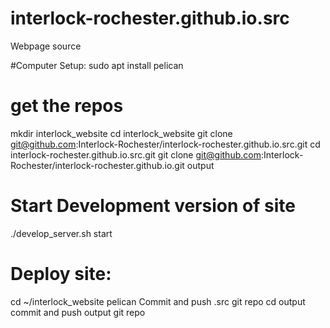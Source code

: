 # interlock-rochester.github.io.src
Webpage source

#Computer Setup:
sudo apt install pelican

# get the repos
mkdir interlock_website
cd interlock_website
git clone git@github.com:Interlock-Rochester/interlock-rochester.github.io.src.git
cd interlock-rochester.github.io.src.git
git clone git@github.com:Interlock-Rochester/interlock-rochester.github.io.git output

# Start Development version of site
./develop_server.sh start

# Deploy site:
cd ~/interlock_website
pelican
Commit and push .src git repo
cd output
commit and push output git repo

